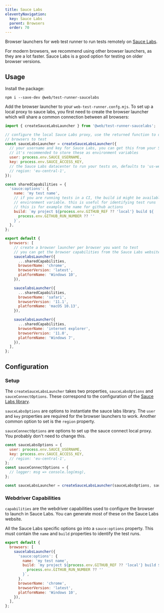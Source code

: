 ```yaml
---
title: Sauce Labs
eleventyNavigation:
  key: Sauce Labs
  parent: Browsers
  order: 70
---
```


Browser launchers for web test runner to run tests remotely on [Sauce Labs](https://saucelabs.com/).

For modern browsers, we recommend using other browser launchers, as they are a lot faster. Sauce Labs is a good option for testing on older browser versions.

## Usage

Install the package:

```
npm i --save-dev @web/test-runner-saucelabs
```

Add the browser launcher to your `web-test-runner.confg.mjs`. To set up a local proxy to sauce labs, you first need to create the browser launcher which will share a common connection between all browsers:

```js
import { createSauceLabsLauncher } from '@web/test-runner-saucelabs';

// configure the local Sauce Labs proxy, use the returned function to define the
// browsers to test
const sauceLabsLauncher = createSauceLabsLauncher({
  // your username and key for Sauce Labs, you can get this from your Sauce Labs account
  // it's recommended to store these as environment variables
  user: process.env.SAUCE_USERNAME,
  key: process.env.SAUCE_ACCESS_KEY,
  // the Sauce Labs datacenter to run your tests on, defaults to 'us-west-1'
  // region: 'eu-central-1',
});

const sharedCapabilities = {
  'sauce:options': {
    name: 'my test name',
    // if you are running tests in a CI, the build id might be available as an
    // environment variable. this is useful for identifying test runs
    // this is for example the name for github actions
    build: `my project ${process.env.GITHUB_REF ?? 'local'} build ${
      process.env.GITHUB_RUN_NUMBER ?? ''
    }`,
  },
};

export default {
  browsers: [
    // create a browser launcher per browser you want to test
    // you can get the browser capabilities from the Sauce Labs website
    saucelabsLauncher({
      ...sharedCapabilities,
      browserName: 'chrome',
      browserVersion: 'latest',
      platformName: 'Windows 10',
    }),

    saucelabsLauncher({
      ...sharedCapabilities,
      browserName: 'safari',
      browserVersion: '11.1',
      platformName: 'macOS 10.13',
    }),

    saucelabsLauncher({
      ...sharedCapabilities,
      browserName: 'internet explorer',
      browserVersion: '11.0',
      platformName: 'Windows 7',
    }),
  ],
};
```

## Configuration

### Setup

The `createSauceLabsLauncher` takes two properties, `sauceLabsOptions` and `sauceConnectOptions`. These correspond to the configuration of the [Sauce Labs library](https://www.npmjs.com/package/saucelabs).

`sauceLabsOptions` are options to instantiate the sauce labs library. The `user` and `key` properties are required for the browser launchers to work. Another common option to set is the `region` property.

`sauceConnectOptions` are options to set up the sauce connect local proxy. You probably don't need to change this.

```js
const sauceLabsOptions = {
  user: process.env.SAUCE_USERNAME,
  key: process.env.SAUCE_ACCESS_KEY,
  // region: 'eu-central-1',
};
const sauceConnectOptions = {
  // logger: msg => console.log(msg),
};

const sauceLabsLauncher = createSauceLabsLauncher(sauceLabsOptions, sauceConnectOptions);
```

### Webdriver Capabilities

`capabilities` are the webdriver capabilities used to configure the browser to launch in Sauce Labs. You can generate most of these on the Sauce Labs website.

All the Sauce Labs specific options go into a `sauce:options` property. This must contain the `name` and `build` properties to identify the test runs.

```js
export default {
  browsers: [
    saucelabsLauncher({
      'sauce:options': {
        name: 'my test name',
        build: `my project ${process.env.GITHUB_REF ?? 'local'} build ${
          process.env.GITHUB_RUN_NUMBER ?? ''
        }`,
      },
      browserName: 'chrome',
      browserVersion: 'latest',
      platformName: 'Windows 10',
    }),
  ],
};
```
